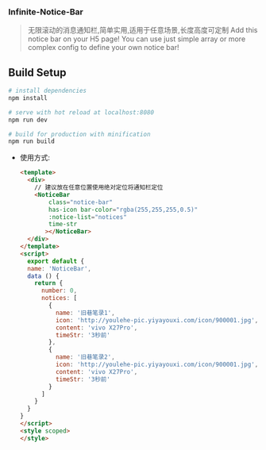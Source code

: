 
### Infinite-Notice-Bar

> 无限滚动的消息通知栏,简单实用,适用于任意场景,长度高度可定制 
> Add this notice bar on your H5 page! You can use just simple array or more complex config to define your own notice bar!

## Build Setup

``` bash
# install dependencies
npm install

# serve with hot reload at localhost:8080
npm run dev

# build for production with minification
npm run build
```


- 使用方式:

  

  ```html
  <template>
    <div>
      // 建议放在任意位置使用绝对定位将通知栏定位 
      <NoticeBar
          class="notice-bar"
          has-icon bar-color="rgba(255,255,255,0.5)"
          :notice-list="notices"
          time-str
         ></NoticeBar>
    </div>	
  </template>
  <script>
    export default {
    name: 'NoticeBar',
    data () {
      return {
        number: 0,
        notices: [
          {
            name: '旧巷笔录1',
            icon: 'http://youlehe-pic.yiyayouxi.com/icon/900001.jpg',
            content: 'vivo X27Pro',
            timeStr: '3秒前'
          },
          {
            name: '旧巷笔录2',
            icon: 'http://youlehe-pic.yiyayouxi.com/icon/900001.jpg',
            content: 'vivo X27Pro',
            timeStr: '3秒前'
          }
        ]
      }
    }
  }
  </script>
  <style scoped>
  </style>
  
  ```
